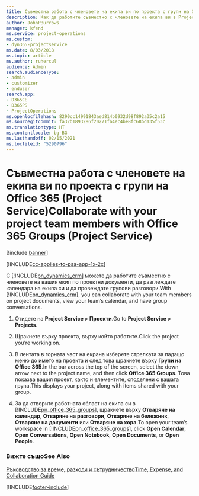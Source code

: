 ```yaml
---
title: Съвместна работа с членовете на екипа ви по проекта с групи на Office 365
description: Как да работите съвместно с членовете на екипа ви в Project Service чрез групи на Office 365
author: JohnPBurrows
manager: kfend
ms.service: project-operations
ms.custom:
- dyn365-projectservice
ms.date: 8/03/2018
ms.topic: article
ms.author: ruhercul
audience: Admin
search.audienceType:
- admin
- customizer
- enduser
search.app:
- D365CE
- D365PS
- ProjectOperations
ms.openlocfilehash: 8290cc14991843aed814b0932d98f892a35c2a15
ms.sourcegitcommit: fa32b1893286f20271fa4ec4be8fc68bd135f53c
ms.translationtype: HT
ms.contentlocale: bg-BG
ms.lasthandoff: 02/15/2021
ms.locfileid: "5290796"
---
```

# <a name="collaborate-with-your-project-team-members-with-office-365-groups-project-service"></a><span data-ttu-id="6d8f9-103">Съвместна работа с членовете на екипа ви по проекта с групи на Office 365 (Project Service)</span><span class="sxs-lookup"><span data-stu-id="6d8f9-103">Collaborate with your project team members with Office 365 Groups (Project Service)</span></span>

[!include [banner](../includes/psa-now-project-operations.md)]

[!INCLUDE[cc-applies-to-psa-app-1x-2x](../includes/cc-applies-to-psa-app-1x-2x.md)]

<span data-ttu-id="6d8f9-104">С [!INCLUDE[pn_dynamics_crm](../includes/pn-dynamics-crm.md)] можете да работите съвместно с членовете на вашия екип по проектни документи, да разглеждате календара на екипа си и да провеждате групови разговори.</span><span class="sxs-lookup"><span data-stu-id="6d8f9-104">With [!INCLUDE[pn_dynamics_crm](../includes/pn-dynamics-crm.md)], you can collaborate with your team members on project documents, view your team’s calendar, and have group conversations.</span></span>  
  
1. <span data-ttu-id="6d8f9-105">Отидете на **Project Service > Проекти**.</span><span class="sxs-lookup"><span data-stu-id="6d8f9-105">Go to **Project Service > Projects**.</span></span>  
  
2. <span data-ttu-id="6d8f9-106">Щракнете върху проекта, върху който работите.</span><span class="sxs-lookup"><span data-stu-id="6d8f9-106">Click the project you’re working on.</span></span>  
  
3. <span data-ttu-id="6d8f9-107">В лентата в горната част на екрана изберете стрелката за падащо меню до името на проекта и след това щракнете върху **Групи на Office 365**.</span><span class="sxs-lookup"><span data-stu-id="6d8f9-107">In the bar across the top of the screen, select the down arrow next to the project name, and then click **Office 365 Groups**.</span></span> <span data-ttu-id="6d8f9-108">Това показва вашия проект, както и елементите, споделени с вашата група.</span><span class="sxs-lookup"><span data-stu-id="6d8f9-108">This displays your project, along with items shared with your group.</span></span>  
  
4. <span data-ttu-id="6d8f9-109">За да отворите работната област на екипа си в [!INCLUDE[pn_office_365_groups](../includes/pn-office-365-groups.md)], щракнете върху **Отваряне на календар**, **Отваряне на разговори**, **Отваряне на бележник**, **Отваряне на документи** или **Отваряне на хора**.</span><span class="sxs-lookup"><span data-stu-id="6d8f9-109">To open your team’s workspace in [!INCLUDE[pn_office_365_groups](../includes/pn-office-365-groups.md)], click **Open Calendar**, **Open Conversations**, **Open Notebook**, **Open Documents**, or **Open People**.</span></span>  
  
### <a name="see-also"></a><span data-ttu-id="6d8f9-110">Вижте също</span><span class="sxs-lookup"><span data-stu-id="6d8f9-110">See Also</span></span>  
 [<span data-ttu-id="6d8f9-111">Ръководство за време, разходи и сътрудничество</span><span class="sxs-lookup"><span data-stu-id="6d8f9-111">Time, Expense, and Collaboration Guide</span></span>](../psa/time-expense-collaboration-guide.md)


[!INCLUDE[footer-include](../includes/footer-banner.md)]